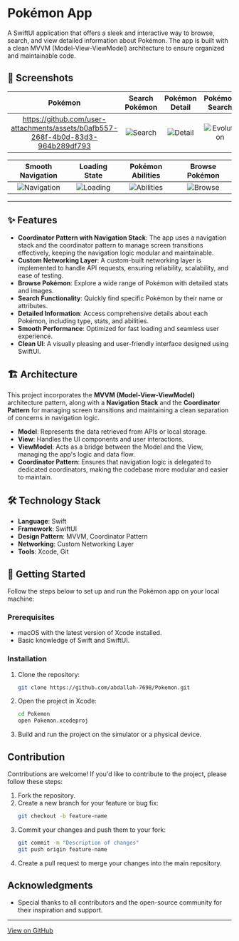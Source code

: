 # Pokémon App
A SwiftUI application that offers a sleek and interactive way to browse, search, and view detailed information about Pokémon. The app is built with a clean MVVM (Model-View-ViewModel) architecture to ensure organized and maintainable code.

## 📸 Screenshots

| Pokémon | Search Pokémon | Pokémon Detail |Pokémon Search |
|:---:|:---:|:---:|:---:|
| https://github.com/user-attachments/assets/b0afb557-268f-4b0d-83d3-964b289df793 | ![Search](https://github.com/user-attachments/assets/66ee7395-263e-4159-b14b-cd41f97e1a29) | ![Detail](https://github.com/user-attachments/assets/d71614c0-d66a-4833-9708-fdeddb2bddf4) | ![Evolution](https://github.com/user-attachments/assets/b2b66854-820a-40f4-acb8-419695b616f4)

| Smooth Navigation | Loading State | Pokémon Abilities | Browse Pokémon |
|:---:|:---:|:---:|:---:|
| ![Navigation](https://github.com/user-attachments/assets/9d173b2b-c5e8-44d1-8593-dfdd7982d501) | ![Loading](https://github.com/user-attachments/assets/dbe1933d-9504-4ba9-aaf1-db7e1389a924) | ![Abilities](https://github.com/user-attachments/assets/0e9e8f4b-217b-4a8e-b4df-45e7e7b977dc) |  ![Browse](https://github.com/user-attachments/assets/ea590f78-4317-4a31-81a5-bbc66672f5e0)



---

## ✨ Features

- **Coordinator Pattern with Navigation Stack**: The app uses a navigation stack and the coordinator pattern to manage screen transitions effectively, keeping the navigation logic modular and maintainable.
- **Custom Networking Layer**: A custom-built networking layer is implemented to handle API requests, ensuring reliability, scalability, and ease of testing.
- **Browse Pokémon**: Explore a wide range of Pokémon with detailed stats and images.
- **Search Functionality**: Quickly find specific Pokémon by their name or attributes.
- **Detailed Information**: Access comprehensive details about each Pokémon, including type, stats, and abilities.
- **Smooth Performance**: Optimized for fast loading and seamless user experience.
- **Clean UI**: A visually pleasing and user-friendly interface designed using SwiftUI.

## 🏗 Architecture

This project incorporates the **MVVM (Model-View-ViewModel)** architecture pattern, along with a **Navigation Stack** and the **Coordinator Pattern** for managing screen transitions and maintaining a clean separation of concerns in navigation logic.

- **Model**: Represents the data retrieved from APIs or local storage.
- **View**: Handles the UI components and user interactions.
- **ViewModel**: Acts as a bridge between the Model and the View, managing the app's logic and data flow.
- **Coordinator Pattern**: Ensures that navigation logic is delegated to dedicated coordinators, making the codebase more modular and easier to maintain.

## 🛠 Technology Stack

- **Language**: Swift
- **Framework**: SwiftUI
- **Design Pattern**: MVVM, Coordinator Pattern
- **Networking**: Custom Networking Layer
- **Tools**: Xcode, Git

## 🚀 Getting Started

Follow the steps below to set up and run the Pokémon app on your local machine:

### Prerequisites

- macOS with the latest version of Xcode installed.
- Basic knowledge of Swift and SwiftUI.

### Installation

1. Clone the repository:
   ```bash
   git clone https://github.com/abdallah-7698/Pokemon.git
   ```
2. Open the project in Xcode:
   ```bash
   cd Pokemon
   open Pokemon.xcodeproj
   ```
3. Build and run the project on the simulator or a physical device.

## Contribution

Contributions are welcome! If you'd like to contribute to the project, please follow these steps:

1. Fork the repository.
2. Create a new branch for your feature or bug fix:
   ```bash
   git checkout -b feature-name
   ```
3. Commit your changes and push them to your fork:
   ```bash
   git commit -m "Description of changes"
   git push origin feature-name
   ```
4. Create a pull request to merge your changes into the main repository.

## Acknowledgments

- Special thanks to all contributors and the open-source community for their inspiration and support.

---

[View on GitHub](https://github.com/abdallah-7698/Pokemon)
